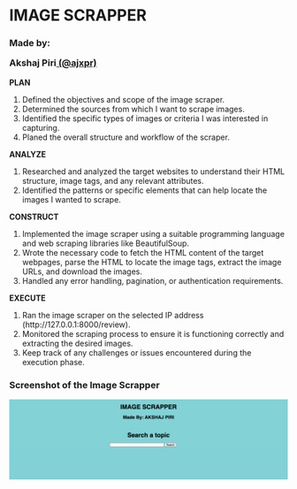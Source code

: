 <h1 aligin = "center">IMAGE SCRAPPER</h1>
<h3 aligin = "center">Made by: <p>Akshaj Piri<a href="https://github.com/ajxpr"> (@ajxpr)</a></p></h3>


<p>
<b>PLAN</b>
<ol type="1">
  <li>Defined the objectives and scope of the image scraper.</li>
  <li>Determined the  sources from which I want to scrape images.</li>
  <li>Identified the specific types of images or criteria I was interested in capturing.</li>
  <li>Planed the overall structure and workflow of the scraper.</li>
</ol>
</p>

<p>
<b>ANALYZE</b> 
<ol type="1">
  <li>Researched and analyzed the target websites to understand their HTML structure, image tags, and any relevant attributes.</li>
  <li>Identified the patterns or specific elements that can help locate the images I wanted to scrape.</li>
</ol> 
</p>

<p>
<b>CONSTRUCT</b> 
<ol type="1">
  <li>Implemented the image scraper using a suitable programming language and web scraping libraries like BeautifulSoup.</li>
  <li>Wrote the necessary code to fetch the HTML content of the target webpages, parse the HTML to locate the image tags, extract the image URLs, and download the images.</li>
  <li>Handled any error handling, pagination, or authentication requirements.</li>
</ol>  
</p>

<p>
<b>EXECUTE</b> 
<ol type="1">
  <li>Ran the image scraper on the selected IP address (http://127.0.0.1:8000/review).</li>
  <li>Monitored the scraping process to ensure it is functioning correctly and extracting the desired images.</li>
  <li>Keep track of any challenges or issues encountered during the execution phase.</li>
</ol>
</p>


<h3>Screenshot of the Image Scrapper</h3>
<img src="image_scrapper.png" alt="Image Scrapper">